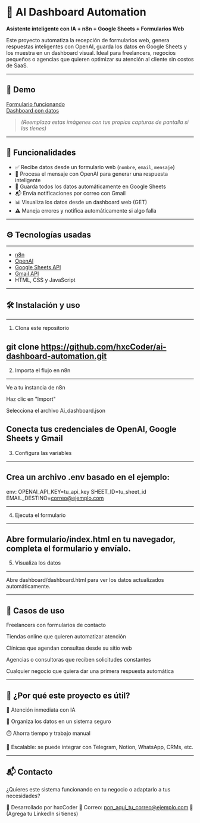 # 🧠 AI Dashboard Automation  
**Asistente inteligente con IA + n8n + Google Sheets + Formularios Web**

Este proyecto automatiza la recepción de formularios web, genera respuestas inteligentes con OpenAI, guarda los datos en Google Sheets y los muestra en un dashboard visual. Ideal para freelancers, negocios pequeños o agencias que quieren optimizar su atención al cliente sin costos de SaaS.

---

## 📸 Demo

[Formulario funcionando](assets/formulario.jpg)  
[Dashboard con datos](assets/dashboard.jpg)

> *(Reemplaza estas imágenes con tus propias capturas de pantalla si las tienes)*

---

## 🚀 Funcionalidades

- ✅ Recibe datos desde un formulario web (`nombre`, `email`, `mensaje`)
- 🤖 Procesa el mensaje con OpenAI para generar una respuesta inteligente
- 📄 Guarda todos los datos automáticamente en Google Sheets
- 📬 Envía notificaciones por correo con Gmail
- 📊 Visualiza los datos desde un dashboard web (GET)
- ⚠️ Maneja errores y notifica automáticamente si algo falla
  
---

## ⚙️ Tecnologías usadas
---
- [n8n](https://n8n.io)
- [OpenAI](https://platform.openai.com)
- [Google Sheets API](https://developers.google.com/sheets)
- [Gmail API](https://developers.google.com/gmail/api)
- HTML, CSS y JavaScript

---

## 🛠️ Instalación y uso
---
1. Clona este repositorio

git clone https://github.com/hxcCoder/ai-dashboard-automation.git
---
2. Importa el flujo en n8n
---

Ve a tu instancia de n8n

Haz clic en "Import"

Selecciona el archivo Ai_dashboard.json

Conecta tus credenciales de OpenAI, Google Sheets y Gmail
---
3. Configura las variables
---
Crea un archivo .env basado en el ejemplo:
---

env:
OPENAI_API_KEY=tu_api_key
SHEET_ID=tu_sheet_id
EMAIL_DESTINO=correo@ejemplo.com

---
4. Ejecuta el formulario
---
Abre formulario/index.html en tu navegador, completa el formulario y envíalo.
---
5. Visualiza los datos
---

Abre dashboard/dashboard.html para ver los datos actualizados automáticamente.

---
💼 Casos de uso
---

Freelancers con formularios de contacto

Tiendas online que quieren automatizar atención

Clínicas que agendan consultas desde su sitio web

Agencias o consultoras que reciben solicitudes constantes

Cualquier negocio que quiera dar una primera respuesta automática

---
📌 ¿Por qué este proyecto es útil?
---

💬 Atención inmediata con IA

🔐 Organiza los datos en un sistema seguro

⏱️ Ahorra tiempo y trabajo manual

🧩 Escalable: se puede integrar con Telegram, Notion, WhatsApp, CRMs, etc.

---
📬 Contacto
---
¿Quieres este sistema funcionando en tu negocio o adaptarlo a tus necesidades?

👤 Desarrollado por hxcCoder
📧 Correo: pon_aquí_tu_correo@ejemplo.com
🔗 (Agrega tu LinkedIn si tienes)

